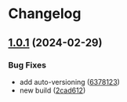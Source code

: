 # Changelog

## [1.0.1](https://github.com/defenseunicorns/svelte-pdf/compare/v1.0.0...v1.0.1) (2024-02-29)


### Bug Fixes

* add auto-versioning ([6378123](https://github.com/defenseunicorns/svelte-pdf/commit/637812333714855fdf2043502633716a1ab4e240))
* new build ([2cad612](https://github.com/defenseunicorns/svelte-pdf/commit/2cad61248069a7753e665e4f3dec17e302d87077))
